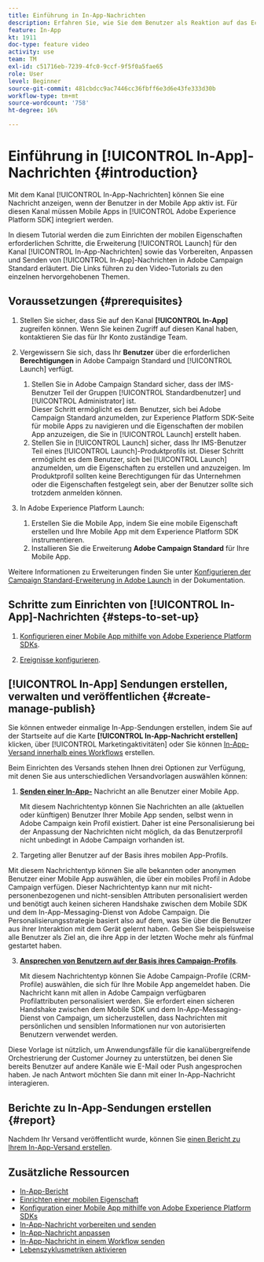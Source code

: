 ```yaml
---
title: Einführung in In-App-Nachrichten
description: Erfahren Sie, wie Sie dem Benutzer als Reaktion auf das Echtzeit-Verhalten eines Kunden in der Mobile App kontextuell relevante In-App-Nachrichten präsentieren.
feature: In-App
kt: 1911
doc-type: feature video
activity: use
team: TM
exl-id: c51716eb-7239-4fc0-9ccf-9f5f0a5fae65
role: User
level: Beginner
source-git-commit: 481cbdcc9ac7446cc36fbff6e3d6e43fe333d30b
workflow-type: tm+mt
source-wordcount: '758'
ht-degree: 16%

---
```


# Einführung in [!UICONTROL In-App]-Nachrichten {#introduction}

Mit dem Kanal [!UICONTROL In-App-Nachrichten] können Sie eine Nachricht anzeigen, wenn der Benutzer in der Mobile App aktiv ist. Für diesen Kanal müssen Mobile Apps in [!UICONTROL Adobe Experience Platform SDK] integriert werden.

In diesem Tutorial werden die zum Einrichten der mobilen Eigenschaften erforderlichen Schritte, die Erweiterung [!UICONTROL Launch] für den Kanal [!UICONTROL In-App-Nachrichten] sowie das Vorbereiten, Anpassen und Senden von [!UICONTROL In-App]-Nachrichten in Adobe Campaign Standard erläutert. Die Links führen zu den Video-Tutorials zu den einzelnen hervorgehobenen Themen.

## Voraussetzungen {#prerequisites}

1. Stellen Sie sicher, dass Sie auf den Kanal **[!UICONTROL In-App]** zugreifen können. Wenn Sie keinen Zugriff auf diesen Kanal haben, kontaktieren Sie das für Ihr Konto zuständige Team.
2. Vergewissern Sie sich, dass Ihr **Benutzer** über die erforderlichen **Berechtigungen** in Adobe Campaign Standard und [!UICONTROL Launch] verfügt.

   1. Stellen Sie in Adobe Campaign Standard sicher, dass der IMS-Benutzer Teil der Gruppen [!UICONTROL Standardbenutzer] und [!UICONTROL Administrator] ist.\
      Dieser Schritt ermöglicht es dem Benutzer, sich bei Adobe Campaign Standard anzumelden, zur Experience Platform SDK-Seite für mobile Apps zu navigieren und die Eigenschaften der mobilen App anzuzeigen, die Sie in [!UICONTROL Launch] erstellt haben.
   2. Stellen Sie in [!UICONTROL Launch] sicher, dass Ihr IMS-Benutzer Teil eines [!UICONTROL Launch]-Produktprofils ist. Dieser Schritt ermöglicht es dem Benutzer, sich bei [!UICONTROL Launch] anzumelden, um die Eigenschaften zu erstellen und anzuzeigen. Im Produktprofil sollten keine Berechtigungen für das Unternehmen oder die Eigenschaften festgelegt sein, aber der Benutzer sollte sich trotzdem anmelden können.

3. In Adobe Experience Platform Launch:

   1. Erstellen Sie die Mobile App, indem Sie eine mobile Eigenschaft erstellen und Ihre Mobile App mit dem Experience Platform SDK instrumentieren.
   2. Installieren Sie die Erweiterung **Adobe Campaign Standard** für Ihre Mobile App.

Weitere Informationen zu Erweiterungen finden Sie unter [Konfigurieren der Campaign Standard-Erweiterung in Adobe Launch](https://aep-sdks.gitbook.io/docs/using-mobile-extensions/adobe-campaign-standard) in der Dokumentation.

## Schritte zum Einrichten von [!UICONTROL In-App]-Nachrichten {#steps-to-set-up}

1. [Konfigurieren einer Mobile App mithilfe von Adobe Experience Platform SDKs](/help/communication-channels/mobile/configure-mobile-apps-using-aep-sdk.md).

2. [Ereignisse konfigurieren](/help/communication-channels/mobile/in-app/configure-events.md).

## [!UICONTROL In-App] Sendungen erstellen, verwalten und veröffentlichen {#create-manage-publish}

Sie können entweder einmalige In-App-Sendungen erstellen, indem Sie auf der Startseite auf die Karte **[!UICONTROL In-App-Nachricht erstellen]** klicken, über [!UICONTROL Marketingaktivitäten] oder Sie können [In-App-Versand innerhalb eines Workflows](/help/communication-channels/mobile/in-app/in-app-activity.md) erstellen.

Beim Einrichten des Versands stehen Ihnen drei Optionen zur Verfügung, mit denen Sie aus unterschiedlichen Versandvorlagen auswählen können:

1. [**Senden einer In-App-**](/help/communication-channels/mobile/in-app/broadcast-in-app-message.md) Nachricht an alle Benutzer einer Mobile App.

   Mit diesem Nachrichtentyp können Sie Nachrichten an alle (aktuellen oder künftigen) Benutzer Ihrer Mobile App senden, selbst wenn in Adobe Campaign kein Profil existiert. Daher ist eine Personalisierung bei der Anpassung der Nachrichten nicht möglich, da das Benutzerprofil nicht unbedingt in Adobe Campaign vorhanden ist.

2. Targeting aller Benutzer auf der Basis ihres mobilen App-Profils.

Mit diesem Nachrichtentyp können Sie alle bekannten oder anonymen Benutzer einer Mobile App auswählen, die über ein mobiles Profil in Adobe Campaign verfügen. Dieser Nachrichtentyp kann nur mit nicht-personenbezogenen und nicht-sensiblen Attributen personalisiert werden und benötigt auch keinen sicheren Handshake zwischen dem Mobile SDK und dem In-App-Messaging-Dienst von Adobe Campaign. Die Personalisierungsstrategie basiert also auf dem, was Sie über die Benutzer aus ihrer Interaktion mit dem Gerät gelernt haben. Geben Sie beispielsweise alle Benutzer als Ziel an, die ihre App in der letzten Woche mehr als fünfmal gestartet haben.

3. [**Ansprechen von Benutzern auf der Basis ihres Campaign-Profils**](/help/communication-channels/mobile/in-app/target-users-based-on-campaign-profile.md).

   Mit diesem Nachrichtentyp können Sie Adobe Campaign-Profile (CRM-Profile) auswählen, die sich für Ihre Mobile App angemeldet haben. Die Nachricht kann mit allen in Adobe Campaign verfügbaren Profilattributen personalisiert werden. Sie erfordert einen sicheren Handshake zwischen dem Mobile SDK und dem In-App-Messaging-Dienst von Campaign, um sicherzustellen, dass Nachrichten mit persönlichen und sensiblen Informationen nur von autorisierten Benutzern verwendet werden.

Diese Vorlage ist nützlich, um Anwendungsfälle für die kanalübergreifende Orchestrierung der Customer Journey zu unterstützen, bei denen Sie bereits Benutzer auf andere Kanäle wie E-Mail oder Push angesprochen haben. Je nach Antwort möchten Sie dann mit einer In-App-Nachricht interagieren.

## Berichte zu In-App-Sendungen erstellen {#report}

Nachdem Ihr Versand veröffentlicht wurde, können Sie [einen Bericht zu Ihrem In-App-Versand erstellen](/help/communication-channels/mobile/in-app/in-app-reporting.md).

## Zusätzliche Ressourcen

* [In-App-Bericht](https://experienceleague.adobe.com/docs/campaign-standard/using/reporting/list-of-reports/in-app-report.html?lang=en)
* [Einrichten einer mobilen Eigenschaft](https://aep-sdks.gitbook.io/docs/getting-started/create-a-mobile-property)
* [Konfiguration einer Mobile App mithilfe von Adobe Experience Platform SDKs](https://experienceleague.adobe.com/docs/campaign-standard/using/administrating/configuring-channels/configuring-a-mobile-application.html?lang=en)
* [In-App-Nachricht vorbereiten und senden](https://experienceleague.adobe.com/docs/campaign-standard/using/communication-channels/in-app-messaging/preparing-and-sending-an-in-app-message.html?lang=en)
* [In-App-Nachricht anpassen](https://experienceleague.adobe.com/docs/campaign-standard/using/communication-channels/in-app-messaging/customizing-an-in-app-message.html?lang=en)
* [In-App-Nachricht in einem Workflow senden](https://experienceleague.adobe.com/docs/campaign-standard/using/managing-processes-and-data/channel-activities/in-app-delivery.html?lang=en)
* [Lebenszyklusmetriken aktivieren](https://aep-sdks.gitbook.io/docs/getting-started/initialize-the-sdk#enable-lifecycle-metrics)
